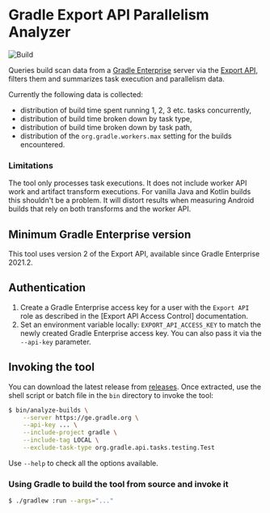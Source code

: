 # Gradle Export API Parallelism Analyzer

![Build](https://github.com/lptr/analyze-builds/actions/workflows/build.yml/badge.svg)

Queries build scan data from a [Gradle Enterprise](https://gradle.com) server via the [Export API](https://docs.gradle.com/enterprise/export-api/), filters them and summarizes task execution and parallelism data.

Currently the following data is collected:

- distribution of build time spent running 1, 2, 3 etc. tasks concurrently,
- distribution of build time broken down by task type,
- distribution of build time broken down by task path,
- distribution of the `org.gradle.workers.max` setting for the builds encountered.

### Limitations

The tool only processes task executions. It does not include worker API work and artifact transform executions. For vanilla Java and Kotlin builds this shouldn't be a problem. It will distort results when measuring Android builds that rely on both transforms and the worker API.

## Minimum Gradle Enterprise version

This tool uses version 2 of the Export API, available since Gradle Enterprise 2021.2.

## Authentication

1. Create a Gradle Enterprise access key for a user with the `Export API` role as described in the [Export API Access Control] documentation.
2. Set an environment variable locally: `EXPORT_API_ACCESS_KEY` to match the newly created Gradle Enterprise access key. You can also pass it via the `--api-key` parameter.

## Invoking the tool

You can download the latest release from [releases](https://github.com/lptr/analyze-builds/releases). Once extracted, use the shell script or batch file in the `bin` directory to invoke the tool:

```bash
$ bin/analyze-builds \
    --server https://ge.gradle.org \
    --api-key ... \
    --include-project gradle \
    --include-tag LOCAL \
    --exclude-task-type org.gradle.api.tasks.testing.Test
```

Use `--help` to check all the options available.

### Using Gradle to build the tool from source and invoke it

```bash
$ ./gradlew :run --args="..."
```

